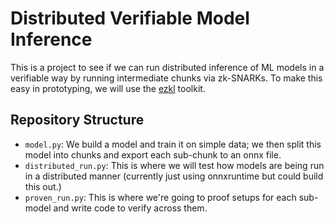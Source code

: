 # Distributed Verifiable Model Inference 
This is a project to see if we can run distributed inference of ML models in a verifiable way by running intermediate chunks via zk-SNARKs. To make this easy in prototyping, we will use the [ezkl](https://github.com/zkonduit/ezkl) toolkit.


## Repository Structure
- `model.py`: We build a model and train it on simple data; we then split this model into chunks and export each sub-chunk to an onnx file.
- `distributed_run.py`: This is where we will test how models are being run in a distributed manner (currently just using onnxruntime but could build this out.)
- `proven_run.py`: This is where we're going to proof setups for each sub-model and write code to verify across them.